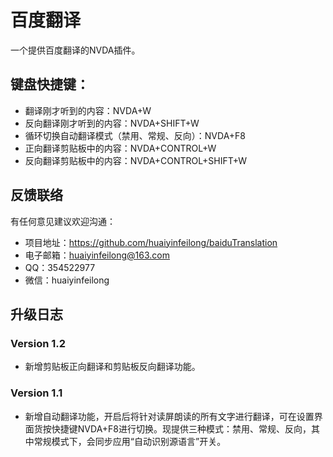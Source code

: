 # 百度翻译

一个提供百度翻译的NVDA插件。

## 键盘快捷键：

* 翻译刚才听到的内容：NVDA+W
* 反向翻译刚才听到的内容：NVDA+SHIFT+W
* 循环切换自动翻译模式（禁用、常规、反向）：NVDA+F8
* 正向翻译剪贴板中的内容：NVDA+CONTROL+W
* 反向翻译剪贴板中的内容：NVDA+CONTROL+SHIFT+W

## 反馈联络

有任何意见建议欢迎沟通：

* 项目地址：https://github.com/huaiyinfeilong/baiduTranslation
* 电子邮箱：huaiyinfeilong@163.com
* QQ：354522977
* 微信：huaiyinfeilong

## 升级日志

### Version 1.2

* 新增剪贴板正向翻译和剪贴板反向翻译功能。

### Version 1.1

* 新增自动翻译功能，开启后将针对读屏朗读的所有文字进行翻译，可在设置界面货按快捷键NVDA+F8进行切换。现提供三种模式：禁用、常规、反向，其中常规模式下，会同步应用“自动识别源语言”开关。
